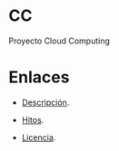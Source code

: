 # CC
Proyecto Cloud Computing

# Enlaces
- [Descripción](https://github.com/e89835/CC/blob/main/Description.txt).

- [Hitos](https://github.com/e89835/CC/blob/main/Documentation.txt).

- [Licencia](https://github.com/e89835/CC/blob/main/LICENSE.md).
